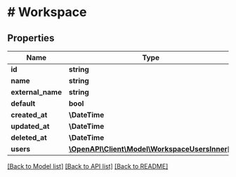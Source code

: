 # # Workspace

## Properties

Name | Type | Description | Notes
------------ | ------------- | ------------- | -------------
**id** | **string** |  | [readonly]
**name** | **string** |  |
**external_name** | **string** |  |
**default** | **bool** |  |
**created_at** | **\DateTime** |  | [readonly]
**updated_at** | **\DateTime** |  | [readonly]
**deleted_at** | **\DateTime** |  | [readonly]
**users** | [**\OpenAPI\Client\Model\WorkspaceUsersInner[]**](WorkspaceUsersInner.md) |  |

[[Back to Model list]](../../README.md#models) [[Back to API list]](../../README.md#endpoints) [[Back to README]](../../README.md)
